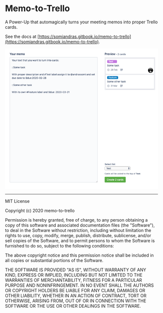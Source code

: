 # Memo-to-Trello

A Power-Up that automagically turns your meeting memos into proper Trello cards.

See the docs at [https://somiandras.gitbook.io/memo-to-trello](https://somiandras.gitbook.io/memo-to-trello).

![screenshot](docs/screenshot2.png)

---

MIT License

Copyright (c) 2020 memo-to-trello

Permission is hereby granted, free of charge, to any person obtaining a copy
of this software and associated documentation files (the "Software"), to deal
in the Software without restriction, including without limitation the rights
to use, copy, modify, merge, publish, distribute, sublicense, and/or sell
copies of the Software, and to permit persons to whom the Software is
furnished to do so, subject to the following conditions:

The above copyright notice and this permission notice shall be included in all
copies or substantial portions of the Software.

THE SOFTWARE IS PROVIDED "AS IS", WITHOUT WARRANTY OF ANY KIND, EXPRESS OR
IMPLIED, INCLUDING BUT NOT LIMITED TO THE WARRANTIES OF MERCHANTABILITY,
FITNESS FOR A PARTICULAR PURPOSE AND NONINFRINGEMENT. IN NO EVENT SHALL THE
AUTHORS OR COPYRIGHT HOLDERS BE LIABLE FOR ANY CLAIM, DAMAGES OR OTHER
LIABILITY, WHETHER IN AN ACTION OF CONTRACT, TORT OR OTHERWISE, ARISING FROM,
OUT OF OR IN CONNECTION WITH THE SOFTWARE OR THE USE OR OTHER DEALINGS IN THE
SOFTWARE.
